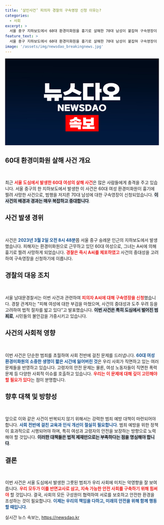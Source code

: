 ```yaml
---
title: ‘살인사건’ 피의자 경찰의 구속영장 신청 이유는?
categories:
  - 사회
excerpt: >
  서울 중구 지하보도에서 60대 환경미화원을 흉기로 살해한 70대 남성이 붙잡혀 구속영장이 신청됐습니다. 경찰은 중대한 범죄 혐의와 도주 우려를 이유로 신속한 처리를 예고했습니다. 이 shocking 사건의 전말을 확인해보세요!
feature_text: >
  서울 중구 지하보도에서 60대 환경미화원을 흉기로 살해한 70대 남성이 붙잡혀 구속영장이 신청됐습니다. 경찰은 중대한 범죄 혐의와 도주 우려를 이유로 신속한 처리를 예고했습니다. 이 shocking 사건의 전말을 확인해보세요!
image: '/assets/img/newsdao_breakingnews.jpg'
---
```


<p><img src="/assets/img/newsdao_breakingnews.jpg" alt="firstkoreanews 속보" /></p>

<h2 data-ke-size="size26">60대 환경미화원 살해 사건 개요</h2>

<p data-ke-size="size16">&nbsp;</p>

<p>최근 <b><span style="color: #ee2323;">서울 도심에서 발생한 60대 여성의 살해 사건</span></b>은 많은 사람들에게 충격을 주고 있습니다. 서울 중구의 한 지하보도에서 발생한 이 사건은 60대 여성 환경미화원이 흉기에 찔려 사망한 사건으로, 범행을 저지른 70대 남성에 대한 구속영장이 신청되었습니다. <b><span style="background-color: #21538527;">이 사건의 배경과 경과는 매우 복잡하고 중대합니다</span></b>.</p>

<h2 data-ke-size="size26">사건 발생 경위</h2>

<p data-ke-size="size16">&nbsp;</p>

<p>사건은 <b><span style="color: #1a5490;">2023년 3월 2일 오전 8시 48분</span></b>쯤 서울 중구 숭례문 인근의 지하보도에서 발생했습니다. 피해자는 환경미화원으로 근무하고 있던 60대 여성으로, 그녀는 A씨에 의해 흉기로 찔려 사망하게 되었습니다. <b><span style="color: #ee2323;">경찰은 즉시 A씨를 체포하였고</span></b> 사건의 중대성을 고려하여 구속영장을 신청하기에 이릅니다. </p>

<h2 data-ke-size="size26">경찰의 대응 조치</h2>

<p data-ke-size="size16">&nbsp;</p>

<p>서울 남대문경찰서는 이번 사건과 관련하여 <b><span style="color: #ee2323;">피의자 A씨에 대해 구속영장을 신청</span></b>했습니다. 경찰 관계자는 "피해 여성에 대한 부검을 마쳤으며, 사건의 중대성과 도주 우려 등을 고려하여 법적 절차를 밟고 있다"고 발표했습니다. <b><span style="background-color: #21538527;">이번 사건은 특히 도심에서 벌어진 범죄로</span></b>, 시민들의 불안감을 가중시키고 있습니다.</p>

<h2 data-ke-size="size26">사건의 사회적 영향</h2>

<p data-ke-size="size16">&nbsp;</p>

<p>이번 사건은 단순한 범죄를 초월하여 사회 전반에 걸친 문제를 드러냅니다. <b><span style="color: #1a5490;">60대 여성 환경미화원의 소중한 생명이 짧은 시간에 잃어버린 것</span></b>은 우리 사회가 직면하고 있는 여러 문제들을 반영하고 있습니다. 고령자의 안전 문제는 물론, 여성 노동자들이 직면한 폭력 문제 등 다양한 사회적 이슈를 호출하고 있습니다. <b><span style="color: #ee2323;">우리는 이 문제에 대해 깊이 고민해야 할 필요가 있다</span></b>는 점이 분명합니다.</p>

<h2 data-ke-size="size26">향후 대책 및 방향성</h2>

<p data-ke-size="size16">&nbsp;</p>

<p>앞으로 이와 같은 사건이 반복되지 않기 위해서는 강력한 범죄 예방 대책이 마련되어야 합니다. <b><span style="color: #1a5490;">사회 전반에 걸친 교육과 인식 개선이 절실히 필요합니다</span></b>. 범죄 예방을 위한 정책이 효과적으로 시행되어야 하며, 특히 여성과 고령자의 안전을 보장하는 방향으로 노력해야 할 것입니다. <b><span style="background-color: #21538527;">이러한 대책들은 법적 제재만으로는 부족하다는 점을 명심해야 합니다</span></b>.</p>

<h2 data-ke-size="size26">결론</h2>

<p data-ke-size="size16">&nbsp;</p>

<p>이번 사건은 서울 도심에서 발생한 그릇된 범죄가 우리 사회에 미치는 악영향을 잘 보여줍니다. <b><span style="color: #ee2323;">우리 모두가 이를 반면교사로 삼고, 지속 가능한 안전 사회를 구축하기 위해 힘써야</span></b> 할 것입니다. 결국, 사회의 모든 구성원이 협력하여 서로를 보호하고 안전한 환경을 조성하는 것이 필요합니다. <b><span style="color: #1a5490;">이제는 우리의 책임을 다하고, 미래의 안전을 위해 함께 행동할 때입니다</span></b>.</p>
실시간 뉴스 속보는, <a href="https://newsdao.kr" rel="dofollow">https://newsdao.kr</a>


